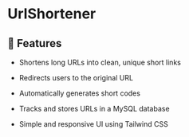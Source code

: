 # UrlShortener

## 🚀 Features
- Shortens long URLs into clean, unique short links

- Redirects users to the original URL

- Automatically generates short codes

- Tracks and stores URLs in a MySQL database

- Simple and responsive UI using Tailwind CSS
